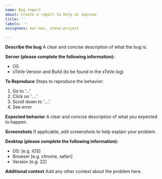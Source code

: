 ```yaml
---
name: Bug report
about: Create a report to help us improve
title: ''
labels: ''
assignees: mar-mei, xteve-project

---
```


**Describe the bug**
A clear and concise description of what the bug is.

**Server (please complete the following information):**
- OS
- xTeVe Version and Build (to be found in the xTeVe log)

**To Reproduce**
Steps to reproduce the behavior:
1. Go to '...'
2. Click on '....'
3. Scroll down to '....'
4. See error

**Expected behavior**
A clear and concise description of what you expected to happen.

**Screenshots**
If applicable, add screenshots to help explain your problem.

**Desktop (please complete the following information):**
 - OS: [e.g. iOS]
 - Browser [e.g. chrome, safari]
 - Version [e.g. 22]

**Additional context**
Add any other context about the problem here.
